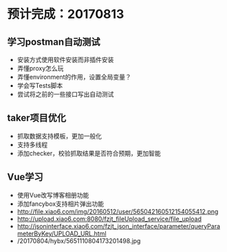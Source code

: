 # 预计完成：20170813
## 学习postman自动测试
- 安装方式使用软件安装而非插件安装
- 弄懂proxy怎么玩
- 弄懂environment的作用，设置全局变量？
- 学会写Tests脚本
- 尝试将之前的一些接口写出自动测试

## taker项目优化
- 抓取数据支持模板，更加一般化
- 支持多线程
- 添加checker，校验抓取结果是否符合预期，更加智能

## Vue学习
- 使用Vue改写博客相册功能
- 添加fancybox支持相片弹出功能
- http://file.xiao6.com/img/20160512/user/565042160512154055412.png
- http://upload.xiao6.com:8080/fzjt_fileUpload_service/file_upload
- http://jsoninterface.xiao6.com/fzjt_json_interface/parameter/queryParameterByKey/UPLOAD_URL.html
- /20170804/hybx/5651110804173201498.jpg